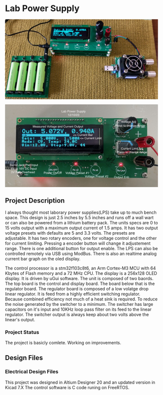 # Lab Power Supply
![Robot_Front](https://github.com/jerryok826/Lab-Power-Supply/blob/main/Pictures/lps_bat_lps_load.jpeg)

![Robot_Front](https://github.com/jerryok826/Lab-Power-Supply/blob/main/Pictures/lab_power_supply_2.jpeg)

## Project Description
I always thought most laborary power supplies(LPS) take up to much bench space. This design is just 2.5 inches by 5.5 inches and runs off a wall wart or can also be powered from a lithium battery pack. The units specs are 0 to 15 volts output with a maximum output current of 1.5 amps. It has two output voltage presets with defaults are 5 and 3.3 volts. The presets are adjustable. It has two rotary encoders, one for voltage control and the other for current limiting. Pressing a encoder button will change it adjustement range. There is one additional button for output enable. The LPS can also be controlled remotely via USB using ModBus. There is also an realtime analog current bar graph on the oled display.

The control processor is a stm32f103c8t6, an Arm Cortex-M3 MCU with 64 Kbytes of Flash memory and a 72 MHz CPU. The display is a 256x128 OLED display. It is driven by uGui software. The unit is composed of two baords. The top board is the control and display board. The board below that is the regulator board. The regulator board is composed of a low volatge drop linear regulator. It is feed from a highly efficient switching regulator. Because combined efficiency not much of a heat sink is required. To reduce the noise generated by the switcher to a minimum. The switcher has large capacitors on it's input and 10KHz loop pass filter on its feed to the linear regulator. The switcher output is always keep about two volts above the linear's output.

### Project Status
The project is basicly comlete. Working on improvements.

## Design Files
### Electrical Design Files
This project was designed in Altium Designer 20 and an updated version in Kicad 7.X The control software is C code runing on FreeRTOS. 


